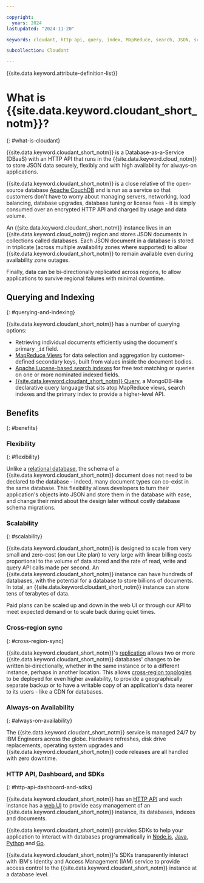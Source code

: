 ```yaml
---

copyright:
  years: 2024
lastupdated: "2024-11-20"

keywords: cloudant, http api, query, index, MapReduce, search, JSON, scalability, scale, sync, replication, SDK, http

subcollection: Cloudant

---
```


{{site.data.keyword.attribute-definition-list}}

# What is {{site.data.keyword.cloudant_short_notm}}?
{: #what-is-cloudant}

{{site.data.keyword.cloudant_short_notm}} is a Database-as-a-Service (DBaaS) with an HTTP API that runs in the {{site.data.keyword.cloud_notm}} to store JSON data securely, flexibly and with high availability for always-on applications.

{{site.data.keyword.cloudant_short_notm}} is a close relative of the open-source database [Apache CouchDB](https://couchdb.apache.org/) and is run as a service so that customers don't have to worry about managing servers, networking, load balancing, database upgrades, database tuning or license fees - it is simply consumed over an encrypted HTTP API and charged by usage and data volume.

An {{site.data.keyword.cloudant_short_notm}} instance lives in an {{site.data.keyword.cloud_notm}} region and stores JSON documents in collections called databases. Each JSON document in a database is stored in triplicate (across multiple availability zones where supported) to allow {{site.data.keyword.cloudant_short_notm}} to remain available even during availability zone outages.

Finally, data can be bi-directionally replicated across regions, to
 allow applications to survive regional failures with minimal downtime.

## Querying and Indexing
{: #querying-and-indexing}

{{site.data.keyword.cloudant_short_notm}} has a number of querying options:

- Retrieving individual documents efficiently using the document's primary `_id` field.
- [MapReduce Views](https://cloud.ibm.com/docs/Cloudant?topic=Cloudant-creating-views-mapreduce) for data selection and aggregation by customer-defined secondary keys, built from values inside the document bodies.
- [Apache Lucene-based search indexes](https://cloud.ibm.com/docs/Cloudant?topic=Cloudant-cloudant-search) for free text matching or queries on one or more nominated indexed fields.
- [{{site.data.keyword.cloudant_short_notm}} Query](https://cloud.ibm.com/docs/Cloudant?topic=Cloudant-creating-an-ibm-cloudant-query), a MongoDB-like declarative query language that sits atop MapReduce views, search indexes and the primary index to provide a higher-level API.

## Benefits
{: #benefits}

### Flexibility
{: #flexibility}

Unlike a [relational database](https://www.ibm.com/topics/relational-databases), the schema of a {{site.data.keyword.cloudant_short_notm}} document does not need to be declared to the database - indeed, many document types can co-exist in the same database. This flexibility allows developers to turn their application's objects into JSON and store them in the database with ease, and change their mind about the design later without costly database schema migrations.

### Scalability
{: #scalability}

{{site.data.keyword.cloudant_short_notm}} is designed to scale from very small and zero-cost (on our Lite plan) to very large with linear billing costs proportional to the volume of data stored and the rate of read, write and query API calls made per second. An {{site.data.keyword.cloudant_short_notm}} instance can have hundreds of databases, with the potential for a database to store billions of documents. In total, an {{site.data.keyword.cloudant_short_notm}} instance can store tens of terabytes of data.

Paid plans can be scaled up and down in the web UI or through our API to meet expected demand or to scale back during quiet times.

### Cross-region sync
{: #cross-region-sync}

{{site.data.keyword.cloudant_short_notm}}'s [replication](https://cloud.ibm.com/docs/Cloudant?topic=Cloudant-replication-guide) allows two or more {{site.data.keyword.cloudant_short_notm}} databases' changes to be written bi-directionally, whether in the same instance or to a different instance, perhaps in another location. This allows [cross-region topologies](https://blog.cloudant.com/2017/11/07/Cloudant-replication-topologies.html) to be deployed for even higher availability, to provide a geographically separate backup or to have a writable copy of an application's data nearer to its users - like a CDN for databases.

### Always-on Availability
{: #always-on-availability}

The {{site.data.keyword.cloudant_short_notm}} service is managed 24/7 by IBM Engineers across the globe. Hardware refreshes, disk drive replacements, operating system upgrades and {{site.data.keyword.cloudant_short_notm}} code releases are all handled with zero downtime.

### HTTP API, Dashboard, and SDKs
{: #http-api-dashboard-and-sdks}

{{site.data.keyword.cloudant_short_notm}} has an [HTTP API](https://cloud.ibm.com/apidocs/cloudant#introduction) and each instance has a [web UI](https://cloud.ibm.com/docs/Cloudant?topic=Cloudant-navigate-the-dashboard) to provide easy management of an {{site.data.keyword.cloudant_short_notm}} instance, its databases, indexes and documents.

{{site.data.keyword.cloudant_short_notm}} provides SDKs to help your application to interact with databases programmatically in [Node.js](https://github.com/IBM/cloudant-node-sdk), [Java](https://github.com/IBM/cloudant-java-sdk), [Python](https://github.com/IBM/cloudant-python-sdk) and [Go](https://github.com/IBM/cloudant-go-sdk).

{{site.data.keyword.cloudant_short_notm}}'s SDKs transparently interact with IBM's Identity and Access Management (IAM) service to provide access control to the {{site.data.keyword.cloudant_short_notm}} instance at a database level.
